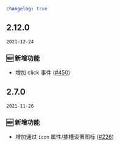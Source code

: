 ```yaml
changelog: true
```

## 2.12.0

`2021-12-24`

### 🆕 新增功能

- 增加 click 事件 ([#450](https://github.com/mb-design/mb-design-vue/pull/450))


## 2.7.0

`2021-11-26`

### 🆕 新增功能

- 增加通过 `icon` 属性/插槽设置图标 ([#226](https://github.com/mb-design/mb-design-vue/pull/226))

